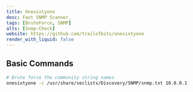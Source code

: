 ```yaml
---
title: Onesixtyone
desc: Fast SNMP Scanner.
tags: [BruteForce, SNMP]
alts: [Snmp-Check]
website: https://github.com/trailofbits/onesixtyone
render_with_liquid: false
---
```


## Basic Commands

```sh
# Brute force the community string names
onesixtyone -c /usr/share/seclists/Discovery/SNMP/snmp.txt 10.0.0.1
```
